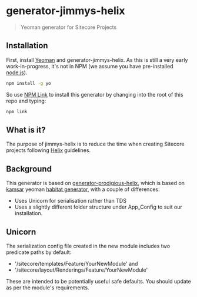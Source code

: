# generator-jimmys-helix
> Yeoman generator for Sitecore Projects 

## Installation

First, install [Yeoman](http://yeoman.io) and generator-jimmys-helix.  As this is still a very early work-in-progress, it's not in NPM (we assume you have pre-installed [node.js](https://nodejs.org/)).

```bash
npm install -g yo
```

So use [NPM Link](https://docs.npmjs.com/cli/link) to install this generator by changing into the root of this repo and typing:

```bash
npm link 
```

## What is it?
The purpose of jimmys-helix is to reduce the time when creating Sitecore projects following [Helix] guidelines.

## Background

This generator is based on [generator-prodigious-helix], which is based on [kamsar] yeoman [habitat generator], with a couple of differences:

* Uses Unicorn for serialisation rather than TDS
* Uses a slightly different folder structure under App_Config to suit our installation. 

## Unicorn

The serialization config file created in the new module includes two predicate paths by default:
 * '/sitecore/templates/Feature/YourNewModule' and
 * '/sitecore/layout/Renderings/Feature/YourNewModule'

These are intended to be potentially useful safe defaults.  You should update as per the module's requirements.

[kamsar]: https://twitter.com/kamsar
[habitat generator]: https://github.com/kamsar/generator-habitat/
[Helix]: http://helix.sitecore.net/
[generator-prodigious-helix]: https://github.com/mrodriguezr/generator-prodigious-helix
